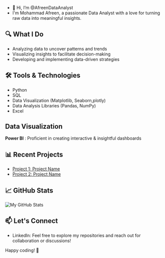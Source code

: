 - 👋 Hi, I’m @AfreenDataAnalyst
- I'm Mohammad Afreen, a passionate Data Analyst with a love for turning raw data into meaningful insights.

## 🔍 What I Do
- Analyzing data to uncover patterns and trends
- Visualizing insights to facilitate decision-making
- Developing and implementing data-driven strategies

## 🛠 Tools & Technologies
- Python
- SQL
- Data Visualization (Matplotlib, Seaborn,plotly)
- Data Analysis Libraries (Pandas, NumPy)
- Excel 
## Data Visualization
**Power BI** : Proficient in creating interactive & insightful dashboards

## 📊 Recent Projects
- [Project 1: Project Name](link-to-repository)
- [Project 2: Project Name](link-to-repository)

## 📈 GitHub Stats
![My GitHub Stats](https://github-readme-stats.vercel.app/api?username=yourusername&show_icons=true&hide_title=true&hide_border=true)

## 📫 Let's Connect
- LinkedIn: 
Feel free to explore my repositories and reach out for collaboration or discussions!

Happy coding! 🚀

<!---
AfreenDataAnalyst/AfreenDataAnalyst is a ✨ special ✨ repository because its `README.md` (this file) appears on your GitHub profile.
You can click the Preview link to take a look at your changes.
--->
